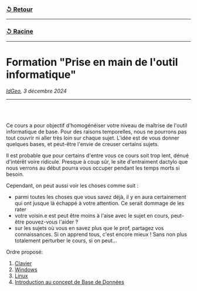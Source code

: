 ### [↺ Retour](../README.MD)
---
### [↺ Racine](../../../README.MD)
---

# Formation "Prise en main de l'outil informatique"
*[IdGeo](https://www.idgeo.fr/), 3 décembre 2024*

---

<br>
<br>

Ce cours a pour objectif d'homogénéiser votre niveau de maîtrise de l'outil informatique de base.
Pour des raisons temporelles, nous ne pourrons pas tout couvrir ni aller très loin sur chaque sujet. L'idée est de vous donner quelques bases, et peut-être l'envie de creuser certains sujets.

Il est probable que pour certains d'entre vous ce cours soit trop lent, dénué d'intérêt voire ridicule. Presque à coup sûr, le site d'entraiment dactylo que nous verrons au début pourra vous occuper pendant les temps morts si besoin.

Cependant, on peut aussi voir les choses comme suit :

- parmi toutes les choses que vous savez déjà, il y en aura certainement qui ont jusque là échappé à votre attention. Ce serait dommage de les rater
- votre voisin.e est peut être moins à l'aise avec le sujet en cours, peut-être pouvez-vous l'aider ?
- sur les sujets où vous en savez plus que le prof, partagez vos connaissances. Si on apprend tous, c'est encore mieux ! Sans non plus totalement perturber le cours, si on peut...


Ordre proposé:

1. [Clavier](Clavier/readme.md)
1. [Windows](Windows/readme.md)
1. [Linux](Linux/readme.md)
1. [Introduction au concept de Base de Données](BD/readme.md)

